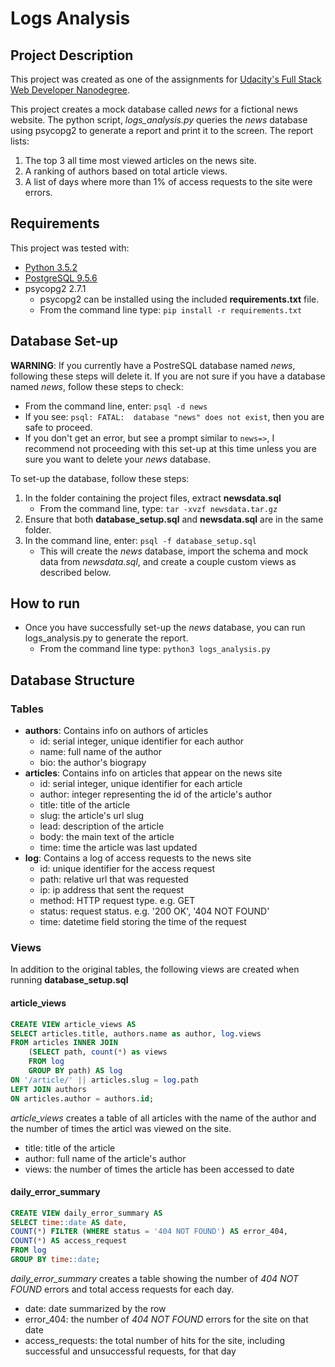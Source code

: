 # Logs Analysis

## Project Description

This project was created as one of the assignments for [Udacity's Full Stack Web Developer Nanodegree](https://www.udacity.com/course/full-stack-web-developer-nanodegree--nd004).

This project creates a mock database called *news* for a fictional news website. The python script, *logs_analysis.py* queries the *news* database using psycopg2 to generate a report and print it to the screen. The report lists:
1. The top 3 all time most viewed articles on the news site.
2. A ranking of authors based on total article views.
3. A list of days where more than 1% of access requests to the site were errors.

## Requirements
This project was tested with:
- [Python 3.5.2](https://www.python.org/downloads/)
- [PostgreSQL 9.5.6](https://www.postgresql.org/download/)
- psycopg2 2.7.1
  - psycopg2 can be installed using the included **requirements.txt** file.
  - From the command line type: `pip install -r requirements.txt`

## Database Set-up
**WARNING**: If you currently have a PostreSQL database named *news*, following these steps will delete it. If you are not sure if you have a database named *news*, follow these steps to check:
- From the command line, enter: `psql -d news`
- If you see: `psql: FATAL:  database "news" does not exist`, then you are safe to proceed.
- If you don't get an error, but see a prompt similar to `news=>`, I recommend not proceeding with this set-up at this time unless you are sure you want to delete your *news* database.

To set-up the database, follow these steps:
1. In the folder containing the project files, extract **newsdata.sql**
   - From the command line, type: `tar -xvzf newsdata.tar.gz`
2. Ensure that both **database_setup.sql** and **newsdata.sql** are in the same folder.
3. In the command line, enter: `psql -f database_setup.sql`
   - This will create the *news* database, import the schema and mock data from *newsdata.sql*, and create a couple custom views as described below. 

## How to run
- Once you have successfully set-up the *news* database, you can run logs_analysis.py to generate the report.
  - From the command line type: `python3 logs_analysis.py`

## Database Structure

### Tables

- **authors**: Contains info on authors of articles
  - id: serial integer, unique identifier for each author
  - name: full name of the author
  - bio: the author's biograpy
- **articles**: Contains info on articles that appear on the news site
  - id: serial integer, unique identifier for each article
  - author: integer representing the id of the article's author
  - title: title of the article
  - slug: the article's url slug
  - lead: description of the article
  - body: the main text of the article
  - time: time the article was last updated
- **log**: Contains a log of access requests to the news site
  - id: unique identifier for the access request
  - path: relative url that was requested
  - ip: ip address that sent the request
  - method: HTTP request type. e.g. GET
  - status: request status. e.g. '200 OK', '404 NOT FOUND'
  - time: datetime field storing the time of the request

### Views

In addition to the original tables, the following views are created when running **database_setup.sql**

#### article_views
```sql
CREATE VIEW article_views AS 
SELECT articles.title, authors.name as author, log.views
FROM articles INNER JOIN
    (SELECT path, count(*) as views
    FROM log 
    GROUP BY path) AS log
ON '/article/' || articles.slug = log.path
LEFT JOIN authors 
ON articles.author = authors.id;
```

*article_views* creates a table of all articles with the name of the author and the number of times the articl was viewed on the site.
- title: title of the article
- author: full name of the article's author
- views: the number of times the article has been accessed to date 

#### daily_error_summary
```sql
CREATE VIEW daily_error_summary AS
SELECT time::date AS date,
COUNT(*) FILTER (WHERE status = '404 NOT FOUND') AS error_404,
COUNT(*) AS access_request
FROM log
GROUP BY time::date;
```

*daily_error_summary* creates a table showing the number of *404 NOT FOUND* errors and total access requests for each day.
- date: date summarized by the row
- error_404: the number of *404 NOT FOUND* errors for the site on that date
- access_requests: the total number of hits for the site, including successful and unsuccessful requests, for that day

